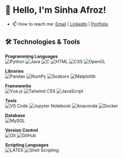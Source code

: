 # 👋 Hello, I'm Sinha Afroz!



- 📫 How to reach me: [Email](mailto:sinhaafroz16@gmail.com) | [LinkedIn](https://linkedin.com/in/sinha-afroz) | [Portfolio](https://sites.google.com/view/sinhaafroz)

## 🛠️ Technologies & Tools

**Programming Languages**  
![Python](https://img.shields.io/badge/-Python-333?style=flat&logo=python) ![Java](https://img.shields.io/badge/-Java-333?style=flat&logo=java) ![C](https://img.shields.io/badge/-C-333?style=flat&logo=c) ![HTML](https://img.shields.io/badge/-HTML-333?style=flat&logo=html5) ![CSS](https://img.shields.io/badge/-CSS-333?style=flat&logo=css3) ![OpenGL](https://img.shields.io/badge/-OpenGL-333?style=flat&logo=opengl)  

**Libraries**  
![Pandas](https://img.shields.io/badge/-Pandas-333?style=flat&logo=pandas) ![NumPy](https://img.shields.io/badge/-NumPy-333?style=flat&logo=numpy) ![Seaborn](https://img.shields.io/badge/-Seaborn-333?style=flat&logo=seaborn) ![Matplotlib](https://img.shields.io/badge/-Matplotlib-333?style=flat&logo=matplotlib)

**Frameworks**  
![Vue.js](https://img.shields.io/badge/-Vue.js-333?style=flat&logo=vue.js) ![Tailwind CSS](https://img.shields.io/badge/-Tailwind_CSS-333?style=flat&logo=tailwindcss) ![JavaScript](https://img.shields.io/badge/-JavaScript-333?style=flat&logo=javascript)

**Tools**  
![VS Code](https://img.shields.io/badge/-VS_Code-333?style=flat&logo=visual-studio-code) ![Jupyter Notebook](https://img.shields.io/badge/-Jupyter_Notebook-333?style=flat&logo=jupyter)
![Anaconda](https://img.shields.io/badge/-Anaconda-333?style=flat&logo=anaconda) ![Docker](https://img.shields.io/badge/-Docker-333?style=flat&logo=docker)

**Database**  
![MySQL](https://img.shields.io/badge/-MySQL-333?style=flat&logo=mysql)

**Version Control**  
![Git](https://img.shields.io/badge/-Git-333?style=flat&logo=git) ![GitHub](https://img.shields.io/badge/-GitHub-333?style=flat&logo=github)

**Scripting Languages**  
![LATEX](https://img.shields.io/badge/-LATEX-333?style=flat&logo=latex) ![Shell Scripting](https://img.shields.io/badge/-Shell_Scripting-333?style=flat&logo=linux)


<!--### <h3 align="center">Hi, I am Sinha Afroz 👋 </h3>

<h3 align="left">Languages and Tools:</h3>
<p align="left"> <a href="https://www.cprogramming.com/" target="_blank" rel="noreferrer"> <img src="https://raw.githubusercontent.com/devicons/devicon/master/icons/c/c-original.svg" alt="c" width="40" height="40"/> </a> <a href="https://www.w3schools.com/css/" target="_blank" rel="noreferrer"> <img src="https://raw.githubusercontent.com/devicons/devicon/master/icons/css3/css3-original-wordmark.svg" alt="css3" width="40" height="40"/> </a> <a href="https://www.docker.com/" target="_blank" rel="noreferrer"> <img src="https://raw.githubusercontent.com/devicons/devicon/master/icons/docker/docker-original-wordmark.svg" alt="docker" width="40" height="40"/> </a> <a href="https://www.figma.com/" target="_blank" rel="noreferrer"> <img src="https://www.vectorlogo.zone/logos/figma/figma-icon.svg" alt="figma" width="40" height="40"/> </a> <a href="https://git-scm.com/" target="_blank" rel="noreferrer"> <img src="https://www.vectorlogo.zone/logos/git-scm/git-scm-icon.svg" alt="git" width="40" height="40"/> </a> <a href="https://www.w3.org/html/" target="_blank" rel="noreferrer"> <img src="https://raw.githubusercontent.com/devicons/devicon/master/icons/html5/html5-original-wordmark.svg" alt="html5" width="40" height="40"/> </a> <a href="https://www.java.com" target="_blank" rel="noreferrer"> <img src="https://raw.githubusercontent.com/devicons/devicon/master/icons/java/java-original.svg" alt="java" width="40" height="40"/> </a> <a href="https://developer.mozilla.org/en-US/docs/Web/JavaScript" target="_blank" rel="noreferrer"> <img src="https://raw.githubusercontent.com/devicons/devicon/master/icons/javascript/javascript-original.svg" alt="javascript" width="40" height="40"/> </a> <a href="https://www.linux.org/" target="_blank" rel="noreferrer"> <img src="https://raw.githubusercontent.com/devicons/devicon/master/icons/linux/linux-original.svg" alt="linux" width="40" height="40"/> </a> <a href="https://nodejs.org" target="_blank" rel="noreferrer"> <img src="https://raw.githubusercontent.com/devicons/devicon/master/icons/nodejs/nodejs-original-wordmark.svg" alt="nodejs" width="40" height="40"/> </a> <a href="https://www.php.net" target="_blank" rel="noreferrer"> <img src="https://raw.githubusercontent.com/devicons/devicon/master/icons/php/php-original.svg" alt="php" width="40" height="40"/> </a> <a href="https://www.python.org" target="_blank" rel="noreferrer"> <img src="https://raw.githubusercontent.com/devicons/devicon/master/icons/python/python-original.svg" alt="python" width="40" height="40"/> </a> <a href="https://tailwindcss.com/" target="_blank" rel="noreferrer"> <img src="https://www.vectorlogo.zone/logos/tailwindcss/tailwindcss-icon.svg" alt="tailwind" width="40" height="40"/> </a> <a href="https://vuejs.org/" target="_blank" rel="noreferrer"> <img src="https://raw.githubusercontent.com/devicons/devicon/master/icons/vuejs/vuejs-original-wordmark.svg" alt="vuejs" width="40" height="40"/> </a> </p>

**sinhaZ/sinhaZ** is a ✨ _special_ ✨ repository because its `README.md` (this file) appears on your GitHub profile.

Here are some ideas to get you started:

- 🔭 I’m currently working on ...
- 🌱 I’m currently learning ...
- 👯 I’m looking to collaborate on ...
- 🤔 I’m looking for help with ...
- 💬 Ask me about ...
- 📫 How to reach me: ...
- 😄 Pronouns: ...
- ⚡ Fun fact: ...
-->
